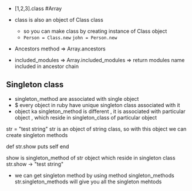 - [1,2,3].class
  #Array 
- class is also an object of Class class 
  - so you can make class by creating instance of Class object 
  - `Person = Class.new`
    `john = Person.new`

- Ancestors method => Array.ancestors 
- included_modules => Array.included_modules => return modules name included in ancestor chain 





## Singleton class 
- singleton_method are associated   with single object 
- $ every object in ruby have unique singleton class associated with it 
- object ka singleton_method is different , it is associated with particular object , which reside in singleton_class of particular object 


str = "test string"
str is an object of string class, so with this object we can create singleton methods 

def str.show 
  puts self 
end 

show is singleton_method of str object which reside in singleton class 
str.show -> "test string" 

- we can get singleton method by using method singleton_methods
str.singleton_methods will give you all the singleton mehtods 